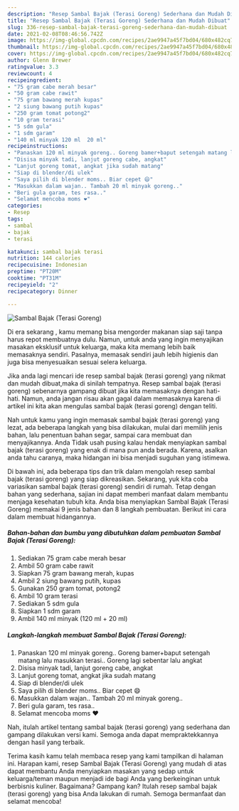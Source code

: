 ```yaml
---
description: "Resep Sambal Bajak (Terasi Goreng) Sederhana dan Mudah Dibuat"
title: "Resep Sambal Bajak (Terasi Goreng) Sederhana dan Mudah Dibuat"
slug: 336-resep-sambal-bajak-terasi-goreng-sederhana-dan-mudah-dibuat
date: 2021-02-08T08:46:56.742Z
image: https://img-global.cpcdn.com/recipes/2ae9947a45f7bd04/680x482cq70/sambal-bajak-terasi-goreng-foto-resep-utama.jpg
thumbnail: https://img-global.cpcdn.com/recipes/2ae9947a45f7bd04/680x482cq70/sambal-bajak-terasi-goreng-foto-resep-utama.jpg
cover: https://img-global.cpcdn.com/recipes/2ae9947a45f7bd04/680x482cq70/sambal-bajak-terasi-goreng-foto-resep-utama.jpg
author: Glenn Brewer
ratingvalue: 3.3
reviewcount: 4
recipeingredient:
- "75 gram cabe merah besar"
- "50 gram cabe rawit"
- "75 gram bawang merah kupas"
- "2 siung bawang putih kupas"
- "250 gram tomat potong2"
- "10 gram terasi"
- "5 sdm gula"
- "1 sdm garam"
- "140 ml minyak 120 ml  20 ml"
recipeinstructions:
- "Panaskan 120 ml minyak goreng.. Goreng bamer+baput setengah matang lalu masukkan terasi.. Goreng lagi sebentar lalu angkat"
- "Disisa minyak tadi, lanjut goreng cabe, angkat"
- "Lanjut goreng tomat, angkat jika sudah matang"
- "Siap di blender/di ulek"
- "Saya pilih di blender moms.. Biar cepet 😄"
- "Masukkan dalam wajan.. Tambah 20 ml minyak goreng.."
- "Beri gula garam, tes rasa.."
- "Selamat mencoba moms ❤"
categories:
- Resep
tags:
- sambal
- bajak
- terasi

katakunci: sambal bajak terasi 
nutrition: 144 calories
recipecuisine: Indonesian
preptime: "PT20M"
cooktime: "PT31M"
recipeyield: "2"
recipecategory: Dinner

---
```



![Sambal Bajak (Terasi Goreng)](https://img-global.cpcdn.com/recipes/2ae9947a45f7bd04/680x482cq70/sambal-bajak-terasi-goreng-foto-resep-utama.jpg)

Di era  sekarang , kamu memang bisa mengorder makanan siap saji tanpa harus repot membuatnya dulu. Namun, untuk anda yang ingin menyajikan masakan eksklusif untuk keluarga, maka kita memang lebih baik memasaknya sendiri. Pasalnya, memasak sendiri jauh lebih higienis dan juga bisa menyesuaikan sesuai selera keluarga.

Jika anda lagi mencari ide resep sambal bajak (terasi goreng) yang nikmat dan mudah dibuat,maka di sinilah tempatnya. Resep sambal bajak (terasi goreng)  sebenarnya gampang dibuat jika kita memasaknya dengan hati-hati. Namun, anda jangan risau akan gagal dalam memasaknya 
karena di artikel ini kita akan mengulas sambal bajak (terasi goreng) dengan teliti.  



Nah untuk kamu yang ingin memasak sambal bajak (terasi goreng) yang lezat, ada beberapa langkah yang bisa dilakukan, mulai dari memilih jenis bahan, lalu penentuan bahan segar, sampai cara membuat dan menyajikannya. Anda Tidak usah pusing kalau hendak menyiapkan sambal bajak (terasi goreng) yang enak di mana pun anda berada. Karena, asalkan anda  tahu caranya, maka hidangan ini bisa menjadi suguhan yang istimewa.

Di bawah ini, ada beberapa tips dan trik dalam mengolah resep sambal bajak (terasi goreng) yang siap dikreasikan. Sekarang, yuk kita coba variasikan sambal bajak (terasi goreng) sendiri di rumah. Tetap dengan bahan yang sederhana, sajian ini dapat memberi manfaat dalam membantu menjaga kesehatan tubuh kita. Anda bisa menyiapkan Sambal Bajak (Terasi Goreng) memakai 9 jenis bahan dan 8 langkah pembuatan. Berikut ini cara dalam membuat hidangannya.

<!--inarticleads1-->

##### Bahan-bahan dan bumbu yang dibutuhkan dalam pembuatan Sambal Bajak (Terasi Goreng):

1. Sediakan 75 gram cabe merah besar
1. Ambil 50 gram cabe rawit
1. Siapkan 75 gram bawang merah, kupas
1. Ambil 2 siung bawang putih, kupas
1. Gunakan 250 gram tomat, potong2
1. Ambil 10 gram terasi
1. Sediakan 5 sdm gula
1. Siapkan 1 sdm garam
1. Ambil 140 ml minyak (120 ml + 20 ml)




<!--inarticleads2-->

##### Langkah-langkah membuat Sambal Bajak (Terasi Goreng):

1. Panaskan 120 ml minyak goreng.. Goreng bamer+baput setengah matang lalu masukkan terasi.. Goreng lagi sebentar lalu angkat
1. Disisa minyak tadi, lanjut goreng cabe, angkat
1. Lanjut goreng tomat, angkat jika sudah matang
1. Siap di blender/di ulek
1. Saya pilih di blender moms.. Biar cepet 😄
1. Masukkan dalam wajan.. Tambah 20 ml minyak goreng..
1. Beri gula garam, tes rasa..
1. Selamat mencoba moms ❤




Nah, itulah artikel tentang  sambal bajak (terasi goreng)  yang sederhana dan gampang dilakukan versi kami. Semoga anda dapat mempraktekkannya dengan hasil yang terbaik. 

Terima kasih kamu telah membaca resep yang kami tampilkan di halaman ini. Harapan kami, resep  Sambal Bajak (Terasi Goreng) yang mudah di atas dapat membantu Anda menyiapkan masakan yang sedap untuk keluarga/teman maupun menjadi ide bagi Anda yang berkeinginan untuk berbisnis kuliner. Bagaimana? Gampang kan? Itulah resep sambal bajak (terasi goreng) yang bisa Anda lakukan di rumah. Semoga bermanfaat dan selamat mencoba!

